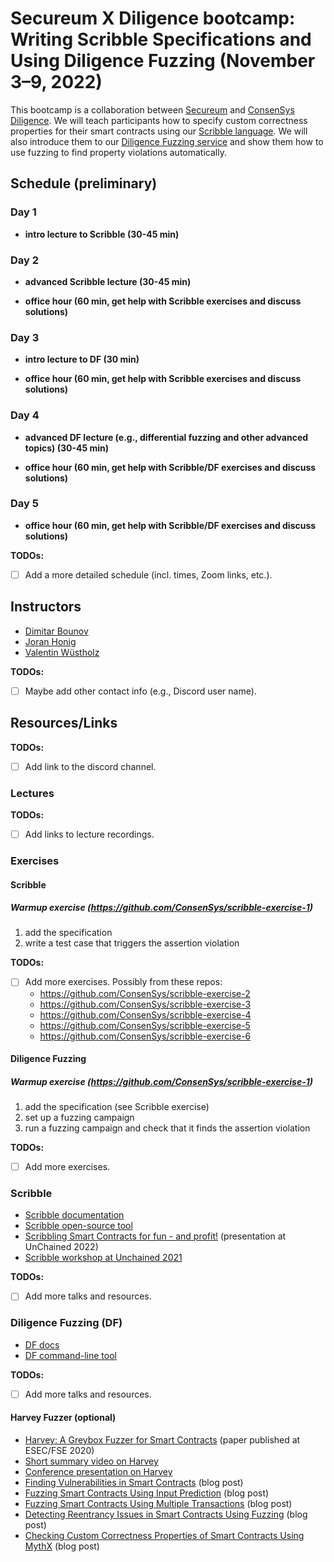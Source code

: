 # Secureum X Diligence bootcamp: Writing Scribble Specifications and Using Diligence Fuzzing (November 3–9, 2022)

This bootcamp is a collaboration between [Secureum](https://www.secureum.xyz) and [ConsenSys Diligence](https://consensys.net/diligence). We will teach participants how to specify custom correctness properties for their smart contracts using our [Scribble language](https://consensys.net/diligence/scribble). We will also introduce them to our [Diligence Fuzzing service](https://consensys.net/diligence/fuzzing) and show them how to use fuzzing to find property violations automatically.


## Schedule (preliminary)

### Day 1

- **intro lecture to Scribble (30-45 min)**


### Day 2

- **advanced Scribble lecture (30-45 min)**

- **office hour (60 min, get help with Scribble exercises and discuss solutions)**


### Day 3

- **intro lecture to DF (30 min)**

- **office hour (60 min, get help with Scribble exercises and discuss solutions)**


### Day 4

- **advanced DF lecture (e.g., differential fuzzing and other advanced topics) (30-45 min)**

- **office hour (60 min, get help with Scribble/DF exercises and discuss solutions)**


### Day 5

- **office hour (60 min, get help with Scribble/DF exercises and discuss solutions)**


**TODOs:**
- [ ] Add a more detailed schedule (incl. times, Zoom links, etc.).


## Instructors

- [Dimitar Bounov](https://github.com/cd1m0)
- [Joran Honig](https://joranhonig.nl)
- [Valentin Wüstholz](http://www.wuestholz.com)

**TODOs:**
- [ ] Maybe add other contact info (e.g., Discord user name).


## Resources/Links

**TODOs:**
- [ ] Add link to the discord channel.


### Lectures

**TODOs:**
- [ ] Add links to lecture recordings.


### Exercises

#### Scribble

##### Warmup exercise (https://github.com/ConsenSys/scribble-exercise-1)

  1) add the specification
  2) write a test case that triggers the assertion violation

**TODOs:**
- [ ] Add more exercises. Possibly from these repos:
  + https://github.com/ConsenSys/scribble-exercise-2
  + https://github.com/ConsenSys/scribble-exercise-3
  + https://github.com/ConsenSys/scribble-exercise-4
  + https://github.com/ConsenSys/scribble-exercise-5
  + https://github.com/ConsenSys/scribble-exercise-6


#### Diligence Fuzzing

##### Warmup exercise (https://github.com/ConsenSys/scribble-exercise-1)

  1) add the specification (see Scribble exercise)
  2) set up a fuzzing campaign
  3) run a fuzzing campaign and check that it finds the assertion violation

**TODOs:**
- [ ] Add more exercises.


### Scribble

- [Scribble documentation](https://docs.scribble.codes)
- [Scribble open-source tool](https://github.com/ConsenSys/Scribble)
- [Scribbling Smart Contracts for fun - and profit!](https://www.youtube.com/watch?v=gGOK8CXdrGs) (presentation at UnChained 2022)
- [Scribble workshop at Unchained 2021](https://www.youtube.com/watch?v=zWgb5OqBQxY)

**TODOs:**
- [ ] Add more talks and resources.


### Diligence Fuzzing (DF)

- [DF docs](https://fuzzing-docs.diligence.tools)
- [DF command-line tool](https://github.com/ConsenSys/diligence-fuzzing)

**TODOs:**
- [ ] Add more talks and resources.


#### Harvey Fuzzer (optional)

- [Harvey: A Greybox Fuzzer for Smart Contracts](https://mariachris.github.io/Pubs/FSE-2020-Harvey.pdf) (paper published at ESEC/FSE 2020)
- [Short summary video on Harvey](https://www.youtube.com/watch?v=Wv-uIknuhgs)
- [Conference presentation on Harvey](https://www.youtube.com/watch?v=Wv-uIknuhgs)
- [Finding Vulnerabilities in Smart Contracts](https://medium.com/consensys-diligence/finding-vulnerabilities-in-smart-contracts-175c56affe2) (blog post)
- [Fuzzing Smart Contracts Using Input Prediction](https://medium.com/consensys-diligence/fuzzing-smart-contracts-using-input-prediction-29b30ba8055c) (blog post)
- [Fuzzing Smart Contracts Using Multiple Transactions](https://medium.com/consensys-diligence/fuzzing-smart-contracts-using-multiple-transactions-51471e4b3c69) (blog post)
- [Detecting Reentrancy Issues in Smart Contracts Using Fuzzing](https://medium.com/consensys-diligence/detecting-reentrancy-issues-in-smart-contracts-using-fuzzing-e81474ba3a2e) (blog post)
- [Checking Custom Correctness Properties of Smart Contracts Using MythX](https://medium.com/consensys-diligence/checking-custom-correctness-properties-of-smart-contracts-using-mythx-25cbac5d7852) (blog post)
